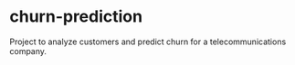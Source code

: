 # churn-prediction

Project to analyze customers and predict churn for a telecommunications company.
